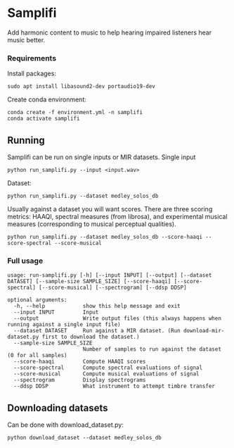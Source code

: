 # Samplifi

Add harmonic content to music to help hearing impaired listeners hear music better.

### Requirements

Install packages:

```
sudo apt install libasound2-dev portaudio19-dev
```

Create conda environment:

```
conda create -f environment.yml -n samplifi
conda activate samplifi
```

## Running

Samplifi can be run on single inputs or MIR datasets. Single input

```
python run_samplifi.py --input <input.wav>
```

Dataset:

```
python run_samplifi.py --dataset medley_solos_db
```

Usually against a dataset you will want scores. There are three scoring metrics: HAAQI, spectral measures (from librosa), and experimental musical measures (corresponding to musical perceptual qualities).

```
python run_samplifi.py --dataset medley_solos_db --score-haaqi --score-spectral --score-musical
```

### Full usage

```
usage: run-samplifi.py [-h] [--input INPUT] [--output] [--dataset DATASET] [--sample-size SAMPLE_SIZE] [--score-haaqi] [--score-spectral] [--score-musical] [--spectrogram] [--ddsp DDSP]

optional arguments:
  -h, --help            show this help message and exit
  --input INPUT         Input
  --output              Write output files (this always happens when running against a single input file)
  --dataset DATASET     Run against a MIR dataset. (Run download-mir-dataset.py first to download the dataset.)
  --sample-size SAMPLE_SIZE
                        Number of samples to run against the dataset (0 for all samples)
  --score-haaqi         Compute HAAQI scores
  --score-spectral      Compute spectral evaluations of signal
  --score-musical       Compute musical evaluations of signal
  --spectrogram         Display spectrograms
  --ddsp DDSP           What instrument to attempt timbre transfer
```

## Downloading datasets

Can be done with download_dataset.py:

```
python download_dataset --dataset medley_solos_db
```
